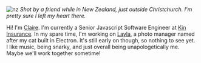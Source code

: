 ![nz](https://user-images.githubusercontent.com/4909406/90592242-be342600-e1aa-11ea-9ff9-9e70a2949c08.jpg)
_Shot by a friend while in New Zealand, just outside Christchurch. I'm pretty sure I left my heart there._

Hi! I'm [Claire](https://lipskey.me). I'm currently a Senior Javascript Software Engineer at [Kin Insurance](https://kin.com). In my spare time, I'm working on [Layla](https://github.com/clairebaire/layla), a photo manager named after my cat built in Electron. It's still early on though, so nothing to see yet. I like music, being snarky, and just overall being unapologetically me. Maybe we'll work together sometime!
